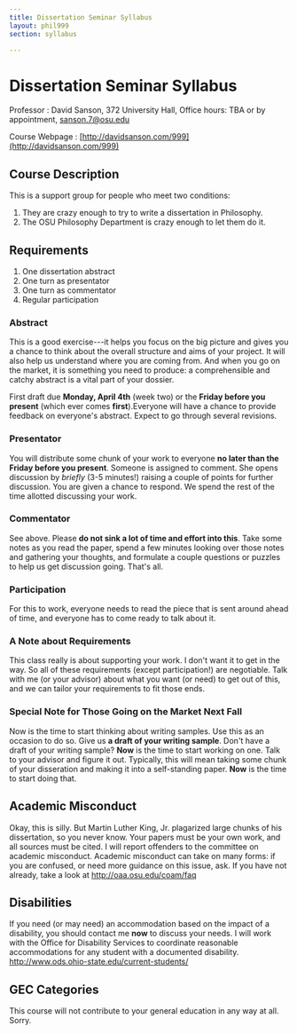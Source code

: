 ```yaml
---
title: Dissertation Seminar Syllabus
layout: phil999
section: syllabus

---
```


# Dissertation Seminar Syllabus #

Professor
:	David Sanson, 372 University Hall, Office hours: TBA or by appointment, sanson.7@osu.edu

Course Webpage
:	[http://davidsanson.com/999](http://davidsanson.com/999)

## Course Description ##

This is a support group for people who meet two conditions:

1. They are crazy enough to try to write a dissertation in Philosophy.
2. The OSU Philosophy Department is crazy enough to let them do it.

## Requirements ##

1. One dissertation abstract
2. One turn as presentator
3. One turn as commentator
4. Regular participation

### Abstract ###

This is a good exercise---it helps you focus on the big picture and gives you a chance to think about the overall structure and aims of your project. It will also help us understand where you are coming from. And when you go on the market, it is something you need to produce: a comprehensible and catchy abstract is a vital part of your dossier. 

First draft due **Monday, April 4th** (week two) or the **Friday before you present** (which ever comes **first**).Everyone will have a chance to provide feedback on everyone's abstract. Expect to go through several revisions.

### Presentator ###

You will distribute some chunk of your work to everyone **no later than the Friday before you present**. Someone is assigned to comment. She opens discussion by *briefly* (3-5 minutes!) raising a couple of points for further discussion. You are given a chance to respond. We spend the rest of the time allotted discussing your work.

### Commentator ###

See above. Please **do not sink a lot of time and effort into this**. Take some notes as you read the paper, spend a few minutes looking over those notes and gathering your thoughts, and formulate a couple questions or puzzles to help us get discussion going. That's all.

### Participation ###

For this to work, everyone needs to read the piece that is sent around ahead of time, and everyone has to come ready to talk about it.

### A Note about Requirements ###

This class really is about supporting your work. I don't want it to get in the way. So all of these requirements (except participation!) are negotiable. Talk with me (or your advisor) about what you want (or need) to get out of this, and we can tailor your requirements to fit those ends.

### Special Note for Those Going on the Market Next Fall ###

Now is the time to start thinking about writing samples. Use this as an occasion to do so. Give us **a draft of your writing sample**. Don't have a draft of your writing sample? **Now** is the time to start working on one. Talk to your advisor and figure it out. Typically, this will mean taking some chunk of your disseration and making it into a self-standing paper. **Now** is the time to start doing that.

## Academic Misconduct  ##

Okay, this is silly. But Martin Luther King, Jr. plagarized large chunks of his dissertation, so you never know. Your papers must be your own work, and all sources must be cited. I will report offenders to the committee on academic misconduct. Academic misconduct can take on many forms: if you are confused, or need more guidance on this issue, ask. If you have not already, take a look at <http://oaa.osu.edu/coam/faq>

## Disabilities ##

If you need (or may need) an accommodation based on the impact of a disability, you should contact me **now** to discuss your needs. I will work with the Office for Disability Services to coordinate reasonable accommodations for any student with a documented disability. <http://www.ods.ohio-state.edu/current-students/>

## GEC Categories ##

This course will not contribute to your general education in any way at all. Sorry.



